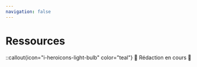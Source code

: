 ```yaml
---
navigation: false
---
```

# Ressources

::callout{icon="i-heroicons-light-bulb" color="teal"}
:construction: Rédaction en cours :construction: